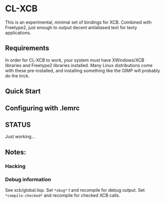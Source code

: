 # CL-XCB

This is an experimental, minimal set of bindings for XCB.  Combined with Freetype2, just enough to output decent antialiased text for texty applications.

## Requirements

In order for CL-XCB to work, your system must have XWindows/XCB libraries and Freetype2 libraries installed.  Many Linux distributions come with these pre-installed, and installing something like the GIMP will probably do the trick.

## Quick Start


## Configuring with .lemrc
## STATUS 
Just working...

## Notes:

### Hacking

### Debug information

See xcb/global.lisp.
Set `*xbug*` t and recompile for debug output.
Set `*compile-checked*` and recompile for checked XCB calls.


